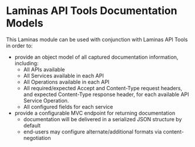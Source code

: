 Laminas API Tools Documentation Models
==============================

This Laminas module can be used with conjunction with Laminas API Tools in order to:

- provide an object model of all captured documentation information, including:
  - All APIs available
  - All Services available in each API
  - All Operations available in each API
  - All required/expected Accept and Content-Type request headers, and expected
    Content-Type response header, for each available API Service Operation.
  - All configured fields for each service
- provide a configurable MVC endpoint for returning documentation
  - documentation will be delivered in a serialized JSON structure by default
  - end-users may configure alternate/additional formats via content-negotiation
